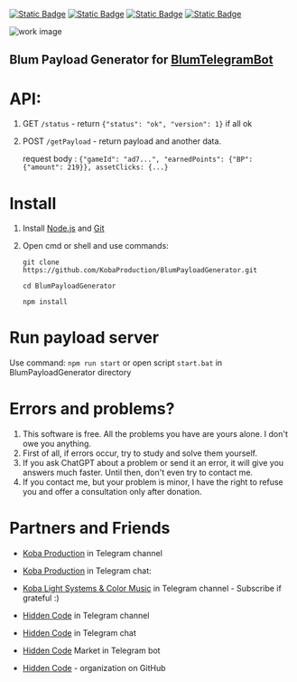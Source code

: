 [![Static Badge](https://img.shields.io/badge/Hidden_Code_LINKS-yes?style=for-the-badge&color=black)](https://t.me/hidden_coding)
[![Static Badge](https://img.shields.io/badge/Channel-yes?style=for-the-badge&logo=Telegram&logoColor=white&logoSize=auto&color=blue)](https://t.me/hidden_coding)
[![Static Badge](https://img.shields.io/badge/Chat-yes?style=for-the-badge&logo=Telegram&logoColor=white&logoSize=auto&color=blue)](https://t.me/hidden_codding_chat)
[![Static Badge](https://img.shields.io/badge/BOT_MARKET-yes?style=for-the-badge&logo=Telegram&logoColor=white&logoSize=auto&color=blue)](https://t.me/hcmarket_bot?start=referral_593084007)

![work image](assets/img.png)

## Blum Payload Generator for [BlumTelegramBot](https://github.com/HiddenCodeDevs/BlumTelegramBot)

# API:
1. GET `/status` - return `{"status": "ok", "version": 1}` if all ok
2. POST `/getPayload` - return payload and another data. 
   
    request body : `{"gameId": "ad7...", "earnedPoints": {"BP": {"amount": 219}}, assetClicks: {...}` 


# Install

1. Install [Node.js](https://nodejs.org/en/download/prebuilt-installer) and [Git](https://git-scm.com/downloads)
2. Open cmd or shell and use commands:
   
   `git clone https://github.com/KobaProduction/BlumPayloadGenerator.git`
   
   `cd BlumPayloadGenerator`
   
   `npm install`

# Run payload server

Use command: `npm run start` or open script `start.bat` in BlumPayloadGenerator directory

# Errors and problems?

1. This software is free. All the problems you have are yours alone. I don't owe you anything.
2. First of all, if errors occur, try to study and solve them yourself.
3. If you ask ChatGPT about a problem or send it an error, it will give you answers much faster. Until then, don't even try to contact me.
4. If you contact me, but your problem is minor, I have the right to refuse you and offer a consultation only after donation.

# Partners and Friends

- [Koba Production](https://t.me/koba_production) in Telegram channel
- [Koba Production](https://t.me/koba_production_chat) in Telegram chat: 
- [Koba Light Systems & Color Music](https://t.me/koba_light_systems) in Telegram channel  - Subscribe if grateful :)


- [Hidden Code](https://t.me/hidden_coding) in Telegram channel
- [Hidden Code](https://t.me/hidden_codding_chat) in Telegram chat
- [Hidden Code](https://t.me/hidden_codding_chat) Market in Telegram bot
- [Hidden Code](https://github.com/HiddenCodeDevs) - organization on GitHub
